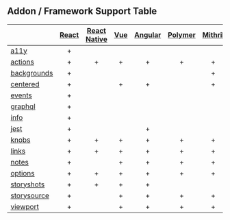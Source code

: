 ## Addon / Framework Support Table

| |[React](app/react)|[React Native](app/react-native)|[Vue](app/vue)|[Angular](app/angular)| [Polymer](app/polymer)| [Mithril](app/mithril)| [HTML](app/html)| [Marko](app/marko)|
| ----------- |:-------:|:-------:|:-------:|:-------:|:-------:|:-------:|:-------:|:-------:|
|[a11y](addons/a11y)              |+| | | | | |+| |
|[actions](addons/actions)        |+|+|+|+|+|+|+|+|
|[backgrounds](addons/backgrounds)  |+| | | | |+|+| |
|[centered](addons/centered)      |+| |+|+| |+|+| |
|[events](addons/events)          |+| | | | | |+| |
|[graphql](addons/graphql)        |+| | | | | | | |
|[info](addons/info)              |+| | | | | | | |
|[jest](addons/jest)              |+| | |+| | |+| |
|[knobs](addons/knobs)            |+|+|+|+|+|+|+|+|
|[links](addons/links)            |+|+|+|+|+|+|+| |
|[notes](addons/notes)            |+| |+|+|+|+|+| |
|[options](addons/options)        |+|+|+|+|+|+|+| |
|[storyshots](addons/storyshots)  |+|+|+|+| | |+| |
|[storysource](addons/storysource)|+| |+|+|+|+|+|+|
|[viewport](addons/viewport)      |+| |+|+|+|+|+| |
